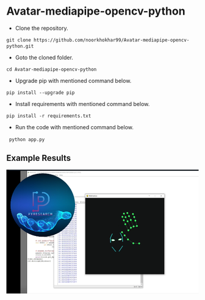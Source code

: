 # Avatar-mediapipe-opencv-python



- Clone the repository.
```
git clone https://github.com/noorkhokhar99/Avatar-mediapipe-opencv-python.git
```
- Goto the cloned folder.
```
cd Avatar-mediapipe-opencv-python

```
- Upgrade pip with mentioned command below.
```
pip install --upgrade pip
```
- Install requirements with mentioned command below.
```
pip install -r requirements.txt
```
- Run the code with mentioned command below.

` python app.py`



## Example Results
![Example Results](https://github.com/noorkhokhar99/Avatar-mediapipe-opencv-python/blob/main/Screen%20Shot%201444-04-28%20at%2011.17.07%20PM.png)
